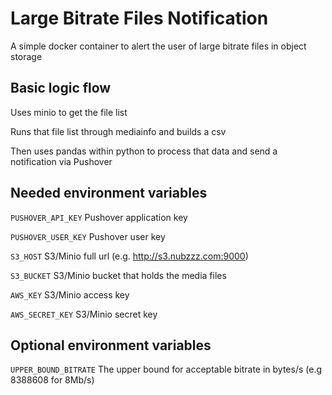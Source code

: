 # Large Bitrate Files Notification

A simple docker container to alert the user of large bitrate files in object storage

## Basic logic flow

Uses minio to get the file list

Runs that file list through mediainfo and builds a csv

Then uses pandas within python to process that data and send a notification via Pushover

## Needed environment variables

`PUSHOVER_API_KEY` Pushover application key

`PUSHOVER_USER_KEY` Pushover user key

`S3_HOST` S3/Minio full url (e.g. http://s3.nubzzz.com:9000)

`S3_BUCKET` S3/Minio bucket that holds the media files

`AWS_KEY` S3/Minio access key

`AWS_SECRET_KEY` S3/Minio secret key

## Optional environment variables

`UPPER_BOUND_BITRATE` The upper bound for acceptable bitrate in bytes/s (e.g 8388608 for 8Mb/s)
